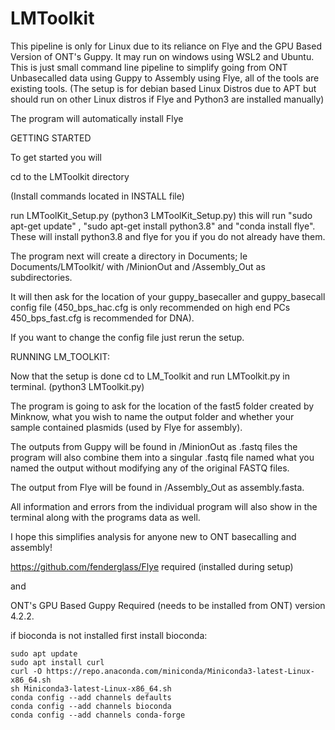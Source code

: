 # LMToolkit
This pipeline is only for Linux due to its reliance on Flye and the GPU Based Version of ONT's Guppy. It may run on windows using WSL2 and Ubuntu. 
This is just small command line pipeline to simplify going from ONT Unbasecalled data using Guppy to Assembly using Flye, all of the tools are existing tools.
(The setup is for debian based Linux Distros due to APT but should run on other Linux distros if Flye and Python3 are installed manually) 


The program will automatically install Flye

GETTING STARTED 

To get started you will 

cd to the LMToolkit directory

(Install commands located in INSTALL file)

run LMToolKit_Setup.py (python3 LMToolKit_Setup.py) this will run  "sudo apt-get update" , "sudo apt-get install python3.8" and "conda install flye". These will install 
python3.8 and flye for you if you do not already have them.

The program next will create a directory in Documents; Ie Documents/LMToolkit/ with /MinionOut and /Assembly_Out as subdirectories.

It will then ask for the location of your guppy_basecaller and guppy_basecall config file (450_bps_hac.cfg is only recommended on high end PCs 450_bps_fast.cfg is recommended for DNA). 

If you want to change the config file just rerun the setup.

RUNNING LM_TOOLKIT:

Now that the setup is done cd to LM_Toolkit and run LMToolkit.py in terminal. (python3 LMToolkit.py)

The program is going to ask for the location of the fast5 folder created by Minknow, what you wish to name the output folder and whether your sample contained plasmids (used by Flye for assembly). 

The outputs from Guppy will be found in /MinionOut as .fastq files the program will also combine them into a singular .fastq file named what you named the output without modifying any of the original FASTQ files.

The output from Flye will be found in /Assembly_Out as assembly.fasta. 

All information and errors from the individual program will also show in the terminal along with the programs data as well.


I hope this simplifies analysis for anyone new to ONT basecalling and assembly! 



https://github.com/fenderglass/Flye required (installed during setup)

and

ONT's GPU Based Guppy Required (needs to be installed from ONT) version 4.2.2. 

if bioconda is not installed first install bioconda: 
```
sudo apt update 
sudo apt install curl
curl -O https://repo.anaconda.com/miniconda/Miniconda3-latest-Linux-x86_64.sh
sh Miniconda3-latest-Linux-x86_64.sh
conda config --add channels defaults
conda config --add channels bioconda
conda config --add channels conda-forge
```
